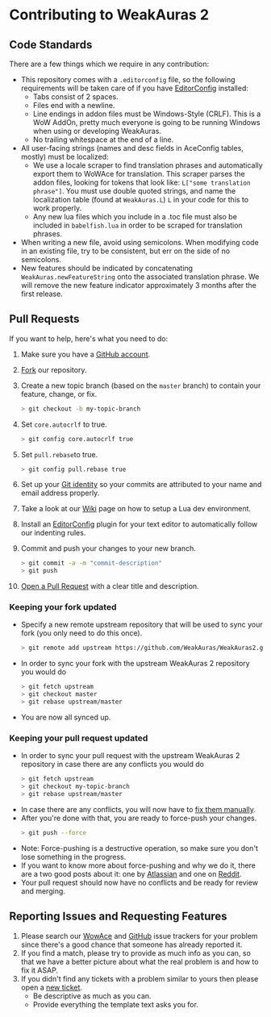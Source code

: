 # Contributing to WeakAuras 2

## Code Standards

There are a few things which we require in any contribution:

- This repository comes with a `.editorconfig` file, so the following requirements will be taken care of if you have [EditorConfig](https://editorconfig.org/) installed:
  - Tabs consist of 2 spaces.
  - Files end with a newline.
  - Line endings in addon files must be Windows-Style (CRLF). This is a WoW AddOn, pretty much everyone is going to be running Windows when using or developing WeakAuras.
  - No trailing whitespace at the end of a line.
- All user-facing strings (names and desc fields in AceConfig tables, mostly) must be localized:
  - We use a locale scraper to find translation phrases and automatically export them to WoWAce for translation. This scraper parses the addon files, looking for tokens that look like: `L["some translation phrase"]`. You must use double quoted strings, and name the localization table (found at `WeakAuras.L`) `L` in your code for this to work properly.
  - Any new lua files which you include in a .toc file must also be included in `babelfish.lua` in order to be scraped for translation phrases.
- When writing a new file, avoid using semicolons. When modifying code in an existing file, try to be consistent, but err on the side of no semicolons.
- New features should be indicated by concatenating `WeakAuras.newFeatureString` onto the associated translation phrase. We will remove the new feature indicator approximately 3 months after the first release.

## Pull Requests

If you want to help, here's what you need to do:

1. Make sure you have a [GitHub account](https://github.com/signup/free).
1. [Fork](https://github.com/WeakAuras/WeakAuras2/fork) our repository.

1. Create a new topic branch (based on the `master` branch) to contain your feature, change, or fix.
    ```bash
    > git checkout -b my-topic-branch
    ```

1. Set `core.autocrlf` to true.
    ```bash
    > git config core.autocrlf true
    ```

1. Set `pull.rebase`to true.
    ```bash
    > git config pull.rebase true
    ```

1. Set up your [Git identity](https://git-scm.com/book/en/v2/Getting-Started-First-Time-Git-Setup) so your commits are attributed to your name and email address properly.

1. Take a look at our [Wiki](https://github.com/WeakAuras/WeakAuras2/wiki/Lua-Dev-Environment) page on how to setup a Lua dev environment.

1. Install an [EditorConfig](https://editorconfig.org/) plugin for your text editor to automatically follow our indenting rules.

1. Commit and push your changes to your new branch.
    ```bash
    > git commit -a -m "commit-description"
    > git push
    ```

1. [Open a Pull Request](https://github.com/WeakAuras/WeakAuras2/pulls) with a clear title and description.

### Keeping your fork updated

* Specify a new remote upstream repository that will be used to sync your fork (you only need to do this once).
  ```bash
  > git remote add upstream https://github.com/WeakAuras/WeakAuras2.git
  ```
* In order to sync your fork with the upstream WeakAuras 2 repository you would do
  ```bash
  > git fetch upstream
  > git checkout master
  > git rebase upstream/master
  ```
* You are now all synced up.

### Keeping your pull request updated

* In order to sync your pull request with the upstream WeakAuras 2 repository in case there are any conflicts you would do
  ```bash
  > git fetch upstream
  > git checkout my-topic-branch
  > git rebase upstream/master
  ```
* In case there are any conflicts, you will now have to [fix them manually](https://help.github.com/articles/resolving-merge-conflicts-after-a-git-rebase/).
* After you're done with that, you are ready to force-push your changes.
  ```bash
  > git push --force
  ```
* Note: Force-pushing is a destructive operation, so make sure you don't lose something in the progress.
* If you want to know more about force-pushing and why we do it, there are a two good posts about it: one by [Atlassian](https://www.atlassian.com/git/tutorials/merging-vs-rebasing#the-golden-rule-of-rebasing) and one on [Reddit](https://www.reddit.com/r/git/comments/6jzogp/why_am_i_force_pushing_after_a_rebase/).
* Your pull request should now have no conflicts and be ready for review and merging.

## Reporting Issues and Requesting Features

1. Please search our [WowAce](https://www.wowace.com/projects/weakauras-2/issues) and [GitHub](https://github.com/WeakAuras/WeakAuras2/issues) issue trackers for your problem since there's a good
   chance that someone has already reported it.
1. If you find a match, please try to provide as much info as you can,
   so that we have a better picture about what the real problem is and how to fix it ASAP.
1. If you didn't find any tickets with a problem similar to yours then please open a
   [new ticket](https://github.com/WeakAuras/WeakAuras2/issues/new/choose).
    * Be descriptive as much as you can.
    * Provide everything the template text asks you for.
